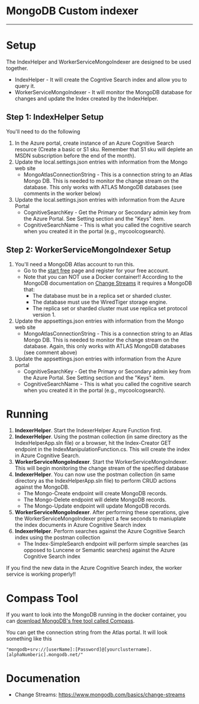 # MongoDB Custom indexer 
---
# Setup
The IndexHelper and WorkerServiceMongoIndexer are designed to be used together.  
- IndexHelper - It will create the Cogntive Search index and allow you to query it.
- WorkerServiceMongoIndexer - It will monitor the MongoDB database for changes and update the Index created by the IndexHelper.

## Step 1: IndexHelper Setup
You'll need to do the following
1. In the Azure portal, create instance of an Azure Cognitive Search resource (Create a basic or S1 sku.  Remember that S1 sku will deplete an MSDN subscription before the end of the month).
1. Update the local.settings.json entries with information from the Mongo web site
   - MongoAtlasConnectionString - This is a connection string to an Atlas Mongo DB.  This is needed to monitor the change stream on the database.  This only works with ATLAS MongoDB databases (see comments in the worker below)
1. Update the local.settings.json entries with information from the Azure Portal
   - CognitiveSearchKey - Get the Primary or Secondary admin key from the Azure Portal.  See Setting section and the "Keys" item.
   - CognitiveSearchName - This is what you called the cognitive search when you created it in the portal (e.g., mycoolcogsearch).

## Step 2: WorkerServiceMongoIndexer Setup
1. You'll need a MongoDB Atlas account to run this. 
   - Go to the [start free](https://www.mongodb.com/cloud/atlas/register) page and register for your free account.
   - Note that you can NOT use a Docker container!! According to the MongoDB documentation on [Change Streams](https://www.mongodb.com/basics/change-streams) it requires a MongoDB that:
      - The database must be in a replica set or sharded cluster.
      - The database must use the WiredTiger storage engine.
      - The replica set or sharded cluster must use replica set protocol version 1.
1. Update the appsettings.json entries with information from the Mongo web site
   - MongoAtlasConnectionString - This is a connection string to an Atlas Mongo DB.  This is needed to monitor the change stream on the database.  Again, this only works with ATLAS MongoDB databases (see comment above)
1. Update the appsettings.json entries with information from the Azure portal
   - CognitiveSearchKey - Get the Primary or Secondary admin key from the Azure Portal.  See Setting section and the "Keys" item.
   - CognitiveSearchName - This is what you called the cognitive search when you created it in the portal (e.g., mycoolcogsearch).

# Running
1. **IndexerHelper**. Start the IndexerHelper Azure Function first.
1. **IndexerHelper**. Using the postman collection (in same directory as the IndexHelperApp.sln file) or a browser, hit the Index-Creator GET endpoint in the IndexManipulationFunction.cs.  This will create the index in Azure Cognitive Search.
1. **WorkerServiceMongoIndexer**. Start the WorkerServiceMongoIndexer.  This will begin monitoring the change stream of the specified database 
1. **IndexerHelper**.  You can now use the postman collection (in same directory as the IndexHelperApp.sln file) to perform CRUD actions against the MongoDB.
   - The Mongo-Create endpoint will create MongoDB records.
   - The Mongo-Delete endpoint will delete MongoDB records.
   - The Mongo-Update endpoint will update MongoDB records.
1. **WorkerServiceMongoIndexer**.  After performing these operations, give the WorkerServiceMongoIndexer project a few seconds to maniuplate the index documents in Azure Cognitive Search index
1. **IndexerHelper**.  Perform searches against the Azure Cognitive Search index using the postman collection
   - The Index-SimpleSearch endpoint will perform simple searches (as opposed to Luncene or Semantic searches) against the Azure Cognitive Search index

If you find the new data in the Azure Cognitive Search index, the worker service is working properly!! 

# Compass Tool
If you want to look into the MongoDB running in the docker container, you can [download MongoDB's free tool called Compass](https://www.mongodb.com/try/download/compass).  

You can get the connection string from the Atlas portal. It will look something like this
```
"mongodb+srv://[userName]:[Password]@[yourclustername].[alphaNumberic].mongodb.net/"
```

# Documenation
- Change Streams: https://www.mongodb.com/basics/change-streams

